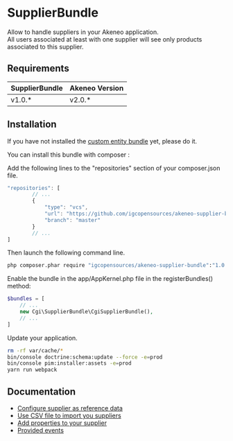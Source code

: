 # SupplierBundle

Allow to handle suppliers in your Akeneo application.  
All users associated at least with one supplier will see only products associated to this supplier.

## Requirements

| SupplierBundle       | Akeneo Version     |
| -------------------- | ------------------ |
| v1.0.*               | v2.0.*             |

## Installation

If you have not installed the [custom entity bundle](https://github.com/akeneo-labs/CustomEntityBundle) yet, please do it.

You can install this bundle with composer :

Add the following lines to the "repositories" section of your composer.json file.
```javascript
"repositories": [
        // ...
        {
            "type": "vcs",
            "url": "https://github.com/igcopensources/akeneo-supplier-bundle.git",
            "branch": "master"
        }
        // ...
]
```
Then launch the following command line.  
```bash
php composer.phar require "igcopensources/akeneo-supplier-bundle":"1.0.*"
```

Enable the bundle in the app/AppKernel.php file in the registerBundles() method:
  
```php
$bundles = [
    // ...
    new Cgi\SupplierBundle\CgiSupplierBundle(),
    // ...
]
```

Update your application.
```bash
rm -rf var/cache/*
bin/console doctrine:schema:update --force -e=prod
bin/console pim:installer:assets -e=prod
yarn run webpack
```

## Documentation

- [Configure supplier as reference data](docs/reference-data-configuration.md)
- [Use CSV file to import you suppliers](docs/supplier-import-configuration.md)
- [Add properties to your supplier](docs/override-supplier.md)
- [Provided events](docs/events.md)